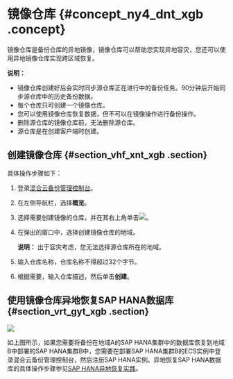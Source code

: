 # 镜像仓库 {#concept_ny4_dnt_xgb .concept}

镜像仓库是备份仓库的异地镜像，镜像仓库可以帮助您实现异地容灾，您还可以使用异地镜像仓库实现跨区域恢复。

**说明：** 

-   镜像仓库创建好后会实时同步源仓库正在进行中的备份任务。90分钟后开始同步源仓库中的历史备份数据。
-   每个仓库只可创建一个镜像仓库。
-   您可以使用镜像仓库恢复数据，但不可以在镜像操作进行备份操作。
-   删除源仓库的镜像仓库前，无法删除源仓库。
-   源仓库是在创建客户端时创建。

## 创建镜像仓库 {#section_vhf_xnt_xgb .section}

具体操作步骤如下：

1.  登录[混合云备份管理控制台](https://hbr.console.aliyun.com)。
2.  在左侧导航栏，选择**概览**。
3.  选择需要创建镜像的仓库，并在其右上角单击![](http://static-aliyun-doc.oss-cn-hangzhou.aliyuncs.com/assets/img/132497/156818815939694_zh-CN.png)。
4.  在弹出的窗口中，选择创建镜像仓库的地域。

    **说明：** 出于容灾考虑，您无法选择源仓库所在的地域。

5.  输入仓库名称，仓库名称不得超过32个字节。
6.  根据需要，输入仓库描述，然后单击**创建**。

## 使用镜像仓库异地恢复SAP HANA数据库 {#section_vrt_gyt_xgb .section}

![](http://static-aliyun-doc.oss-cn-hangzhou.aliyuncs.com/assets/img/162161/156818815945315_zh-CN.png)

如上图所示，如果您需要将备份在地域A的SAP HANA集群中的数据库恢复到地域B中部署的SAP HANA集群B中，您需要在部署SAP HANA集群B的ECS实例中登录混合云备份管理控制台，然后注册SAP HANA实例。异地恢复SAP HANA数据库的具体操作步骤参见[SAP HANA异地恢复实践](https://yq.aliyun.com/articles/694362)。

